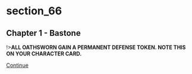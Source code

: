 
# section_66

## Chapter 1 - Bastone

!>**ALL OATHSWORN GAIN A PERMANENT DEFENSE TOKEN. NOTE THIS ON YOUR CHARACTER CARD.** 

[Continue](output/chapter1/section_60.md)


